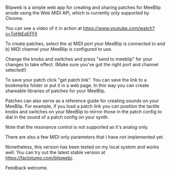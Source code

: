 Blipweb is a simple web app for creating and sharing patches for MeeBlip anode
using the Web MIDI API, which is currently only supported by Chrome.

You can see a video of it in action at https://www.youtube.com/watch?v=ToHkEqEFFlI

To create patches, select the a) MIDI port your MeeBlip is connected to and
b) MIDI channel your MeeBlip is configured to use.

Change the knobs and switches and press "send to meeblip" for your changes to take effect.
(Make sure you've got the right port and channel selected!)

To save your patch click "get patch link".  You can save the link to a bookmarks folder
or put it in a web page.  In this way you can create shareable libraries of patches for
your MeeBlip.

Patches can also serve as a reference guide for creating sounds on your MeeBlip.  For example,
if you load a patch link you can position the tactile knobs and switches on your MeeBlip to
mirror those in the patch config to dial in the sound of a patch config on your synth.

Note that the resonance control is not supported as it's analog only.

There are also a few MIDI only parameters that I have not implemented yet.

Nonetheless, this version has been tested on my local system and works well.  You can try out the
latest stable version at https://factotumo.com/blipweb/.

Feedback welcome.
